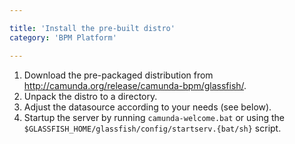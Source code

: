 ```yaml
---

title: 'Install the pre-built distro'
category: 'BPM Platform'

---
```



1.   Download the pre-packaged distribution from http://camunda.org/release/camunda-bpm/glassfish/.     
2.   Unpack the distro to a directory.
3.   Adjust the datasource according to your needs (see below).
4.   Startup the server by running `camunda-welcome.bat` or using the `$GLASSFISH_HOME/glassfish/config/startserv.{bat/sh}` script.